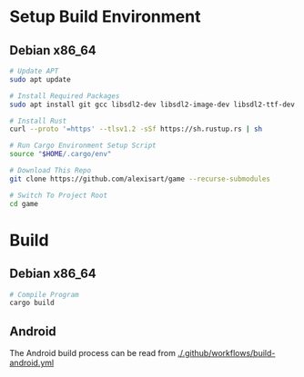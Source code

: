 # Setup Build Environment

## Debian x86_64

```bash
# Update APT
sudo apt update

# Install Required Packages
sudo apt install git gcc libsdl2-dev libsdl2-image-dev libsdl2-ttf-dev

# Install Rust
curl --proto '=https' --tlsv1.2 -sSf https://sh.rustup.rs | sh

# Run Cargo Environment Setup Script
source "$HOME/.cargo/env"

# Download This Repo
git clone https://github.com/alexisart/game --recurse-submodules

# Switch To Project Root
cd game
```

# Build

## Debian x86_64

```bash
# Compile Program
cargo build
```

## Android

The Android build process can be read from [./.github/workflows/build-android.yml](.github/workflows/build-android.yml)